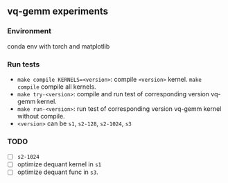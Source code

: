 ## vq-gemm experiments

### Environment
conda env with torch and matplotlib

### Run tests
- `make compile KERNELS=<version>`: compile `<version>` kernel. `make compile` compile all kernels.
- `make try-<version>`: compile and run test of corresponding version vq-gemm kernel.
- `make run-<version>`: run test of corresponding version vq-gemm kernel without compile.
- `<version>` can be `s1`, `s2-128`, `s2-1024`, `s3`

### TODO
- [ ] `s2-1024`
- [ ] optimize dequant kernel in `s1`
- [ ] optimize dequant func in `s3`.